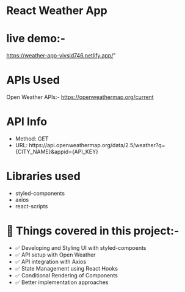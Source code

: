 # React Weather App 

# live demo:-
https://weather-app-vivsid746.netlify.app/"

# APIs Used

Open Weather APIs:-
https://openweathermap.org/current


# API Info
<ul>
    <li>Method: GET</li>
    <li>URL: https://api.openweathermap.org/data/2.5/weather?q={CITY_NAME}&appid={API_KEY}</li>
</ul>


# Libraries used
<ul>
  <li>styled-components</li>
  <li>axios</li>
  <li>react-scripts</li>
</ul>
 
 # 📕 Things covered in this project:-
 <ul>
<li>✅ Developing and Styling UI with styled-compoents</li>
<li>✅ API setup with Open Weather</li>
<li>✅ API integration with Axios</li>
<li>✅ State Management using React Hooks</li>
<li>✅ Conditional Rendering of Components</li>
<li>✅ Better implementation approaches</li>
</ul>

